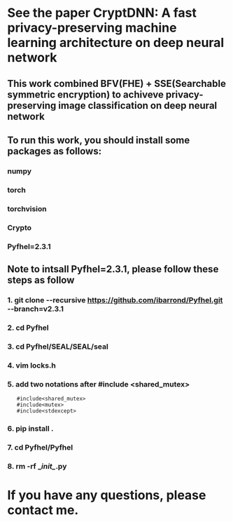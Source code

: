 # See the paper CryptDNN: A fast privacy-preserving machine learning architecture on deep neural network

## This work combined BFV(FHE) + SSE(Searchable symmetric encryption) to achiveve privacy-preserving image classification on deep neural network

## To run this work, you should install some packages as follows:
### numpy
### torch
### torchvision
### Crypto
### Pyfhel=2.3.1

## Note to intsall Pyfhel=2.3.1, please follow these steps as follow
### 1. git clone --recursive https://github.com/ibarrond/Pyfhel.git --branch=v2.3.1
### 2. cd Pyfhel
### 3. cd Pyfhel/SEAL/SEAL/seal
### 4. vim locks.h
### 5. add two notations after \#include <shared_mutex>
       #include<shared_mutex>
       #include<mutex>
       #include<stdexcept>
### 6. pip install .
### 7. cd Pyfhel/Pyfhel
### 8. rm -rf \__init\__.py


# If you have any questions, please contact me.

